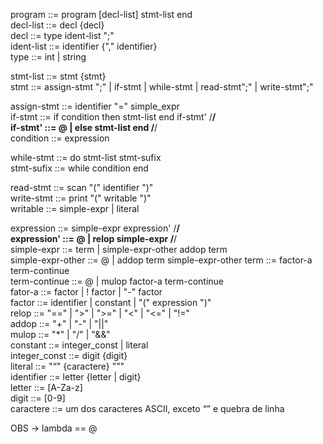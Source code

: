 program		::= program [decl-list] stmt-list end <br />
decl-list	::= decl {decl} <br />
decl 		::= type ident-list ";" <br />
ident-list 	::= identifier {"," identifier} <br />
type 		::= int | string <br />

stmt-list	::= stmt {stmt} <br />
stmt		::= assign-stmt ";"   |   if-stmt   |  while-stmt   | read-stmt";"   |   write-stmt";" <br />

assign-stmt	::= identifier "="   simple_expr <br />
if-stmt 	::= if condition then stmt-list end if-stmt' /**/<br /> 
if-stmt' 	::= @ | else stmt-list end /**/<br />
condition 	::= expression <br />

while-stmt	::= do   stmt-list stmt-sufix <br />
stmt-sufix	::= while   condition end <br />

read-stmt	::= scan   "(" identifier ")" <br />
write-stmt	::= print  "(" writable ")" <br />
writable	::= simple-expr   | literal <br />

expression 	::= simple-expr expression' /**/ <br />
expression'	::= @ | relop simple-expr /**/ <br />
simple-expr	::= term   | simple-expr-other  addop  term <br />
simple-expr-other ::= @ | addop term simple-expr-other
term		::= factor-a term-continue <br />
term-continue 	::= @ | mulop factor-a term-continue<br />
fator-a		::= factor   |   ! factor   |   "-"   factor <br />
factor		::= identifier   | constant   |   "("   expression   ")" <br />
relop		::= "=="  |  ">"  |  ">="  |  "<"  |  "<="  | "!=" <br />
addop 		::= "+"  |  "-"  |  "||" <br />
mulop		::=  "*"  |  "/"  |  "&&" <br />
constant	::= integer_const  | literal <br />
integer_const	::= digit  {digit} <br />
literal		::= "“" {caractere} "”" <br />
identifier	::= letter {letter | digit} <br />
letter		::= [A-Za-z] <br />
digit		::= [0-9] <br />
caractere	::= um dos caracteres ASCII, exceto “” e quebra de linha <br />

OBS -> lambda == @
